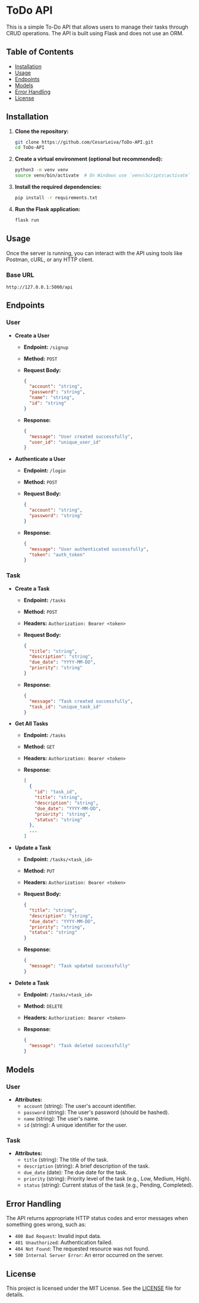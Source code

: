 # ToDo API

This is a simple To-Do API that allows users to manage their tasks through CRUD operations. The API is built using Flask and does not use an ORM.

## Table of Contents

- [Installation](#installation)
- [Usage](#usage)
- [Endpoints](#endpoints)
- [Models](#models)
- [Error Handling](#error-handling)
- [License](#license)

## Installation

1. **Clone the repository:**

   ```bash
   git clone https://github.com/CesarLeiva/ToDo-API.git
   cd ToDo-API
   ```

2. **Create a virtual environment (optional but recommended):**

   ```bash
   python3 -m venv venv
   source venv/bin/activate  # On Windows use `venv\Scripts\activate`
   ```

3. **Install the required dependencies:**

   ```bash
   pip install -r requirements.txt
   ```

4. **Run the Flask application:**

   ```bash
   flask run
   ```

## Usage

Once the server is running, you can interact with the API using tools like Postman, cURL, or any HTTP client.

### Base URL

```
http://127.0.0.1:5000/api
```

## Endpoints

### User

- **Create a User**

  - **Endpoint:** `/signup`
  - **Method:** `POST`
  - **Request Body:**

    ```json
    {
      "account": "string",
      "password": "string",
      "name": "string",
      "id": "string"
    }
    ```
  - **Response:**

    ```json
    {
      "message": "User created successfully",
      "user_id": "unique_user_id"
    }
    ```

- **Authenticate a User**

  - **Endpoint:** `/login`
  - **Method:** `POST`
  - **Request Body:**

    ```json
    {
      "account": "string",
      "password": "string"
    }
    ```
  - **Response:**

    ```json
    {
      "message": "User authenticated successfully",
      "token": "auth_token"
    }
    ```

### Task

- **Create a Task**

  - **Endpoint:** `/tasks`
  - **Method:** `POST`
  - **Headers:** `Authorization: Bearer <token>`
  - **Request Body:**

    ```json
    {
      "title": "string",
      "description": "string",
      "due_date": "YYYY-MM-DD",
      "priority": "string"
    }
    ```
  - **Response:**

    ```json
    {
      "message": "Task created successfully",
      "task_id": "unique_task_id"
    }
    ```

- **Get All Tasks**

  - **Endpoint:** `/tasks`
  - **Method:** `GET`
  - **Headers:** `Authorization: Bearer <token>`
  - **Response:**

    ```json
    [
      {
        "id": "task_id",
        "title": "string",
        "description": "string",
        "due_date": "YYYY-MM-DD",
        "priority": "string",
        "status": "string"
      },
      ...
    ]
    ```

- **Update a Task**

  - **Endpoint:** `/tasks/<task_id>`
  - **Method:** `PUT`
  - **Headers:** `Authorization: Bearer <token>`
  - **Request Body:**

    ```json
    {
      "title": "string",
      "description": "string",
      "due_date": "YYYY-MM-DD",
      "priority": "string",
      "status": "string"
    }
    ```
  - **Response:**

    ```json
    {
      "message": "Task updated successfully"
    }
    ```

- **Delete a Task**

  - **Endpoint:** `/tasks/<task_id>`
  - **Method:** `DELETE`
  - **Headers:** `Authorization: Bearer <token>`
  - **Response:**

    ```json
    {
      "message": "Task deleted successfully"
    }
    ```

## Models

### User

- **Attributes:**
  - `account` (string): The user's account identifier.
  - `password` (string): The user's password (should be hashed).
  - `name` (string): The user's name.
  - `id` (string): A unique identifier for the user.

### Task

- **Attributes:**
  - `title` (string): The title of the task.
  - `description` (string): A brief description of the task.
  - `due_date` (date): The due date for the task.
  - `priority` (string): Priority level of the task (e.g., Low, Medium, High).
  - `status` (string): Current status of the task (e.g., Pending, Completed).

## Error Handling

The API returns appropriate HTTP status codes and error messages when something goes wrong, such as:

- `400 Bad Request`: Invalid input data.
- `401 Unauthorized`: Authentication failed.
- `404 Not Found`: The requested resource was not found.
- `500 Internal Server Error`: An error occurred on the server.

## License

This project is licensed under the MIT License. See the [LICENSE](LICENSE) file for details.
